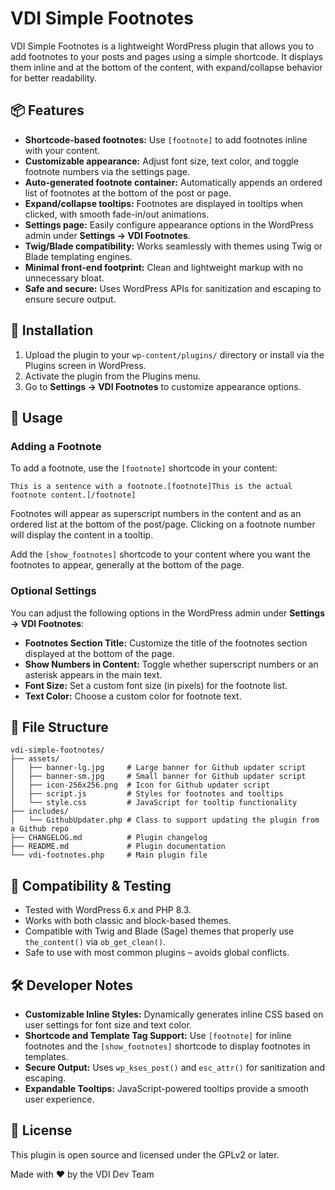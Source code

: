 # VDI Simple Footnotes

VDI Simple Footnotes is a lightweight WordPress plugin that allows you to add footnotes to your posts and pages using a simple shortcode. It displays them inline and at the bottom of the content, with expand/collapse behavior for better readability.

## 📦 Features

- **Shortcode-based footnotes:** Use `[footnote]` to add footnotes inline with your content.
- **Customizable appearance:** Adjust font size, text color, and toggle footnote numbers via the settings page.
- **Auto-generated footnote container:** Automatically appends an ordered list of footnotes at the bottom of the post or page.
- **Expand/collapse tooltips:** Footnotes are displayed in tooltips when clicked, with smooth fade-in/out animations.
- **Settings page:** Easily configure appearance options in the WordPress admin under **Settings → VDI Footnotes**.
- **Twig/Blade compatibility:** Works seamlessly with themes using Twig or Blade templating engines.
- **Minimal front-end footprint:** Clean and lightweight markup with no unnecessary bloat.
- **Safe and secure:** Uses WordPress APIs for sanitization and escaping to ensure secure output.

## 🚀 Installation

1. Upload the plugin to your `wp-content/plugins/` directory or install via the Plugins screen in WordPress.
2. Activate the plugin from the Plugins menu.
3. Go to **Settings → VDI Footnotes** to customize appearance options.

## 🧩 Usage

### Adding a Footnote

To add a footnote, use the `[footnote]` shortcode in your content:

```wordpress
This is a sentence with a footnote.[footnote]This is the actual footnote content.[/footnote]
```

Footnotes will appear as superscript numbers in the content and as an ordered list at the bottom of the post/page. Clicking on a footnote number will display the content in a tooltip.

Add the `[show_footnotes]` shortcode to your content where you want the footnotes to appear, generally at the bottom of the page.

### Optional Settings

You can adjust the following options in the WordPress admin under **Settings → VDI Footnotes**:

- **Footnotes Section Title:** Customize the title of the footnotes section displayed at the bottom of the page.
- **Show Numbers in Content:** Toggle whether superscript numbers or an asterisk appears in the main text.
- **Font Size:** Set a custom font size (in pixels) for the footnote list.
- **Text Color:** Choose a custom color for footnote text.

## 📁 File Structure

```plaintext
vdi-simple-footnotes/
├── assets/
│   ├── banner-lg.jpg     # Large banner for Github updater script
│   ├── banner-sm.jpg     # Small banner for Github updater script
│   ├── icon-256x256.png  # Icon for Github updater script
│   ├── script.js         # Styles for footnotes and tooltips
│   └── style.css         # JavaScript for tooltip functionality
├── includes/
│   └── GithubUpdater.php # Class to support updating the plugin from a Github repo
├── CHANGELOG.md          # Plugin changelog
├── README.md             # Plugin documentation
└── vdi-footnotes.php     # Main plugin file
```

## 🧪 Compatibility & Testing

- Tested with WordPress 6.x and PHP 8.3.
- Works with both classic and block-based themes.
- Compatible with Twig and Blade (Sage) themes that properly use `the_content()` via `ob_get_clean()`.
- Safe to use with most common plugins – avoids global conflicts.

## 🛠 Developer Notes

- **Customizable Inline Styles:** Dynamically generates inline CSS based on user settings for font size and text color.
- **Shortcode and Template Tag Support:** Use `[footnote]` for inline footnotes and the `[show_footnotes]` shortcode to display footnotes in templates.
- **Secure Output:** Uses `wp_kses_post()` and `esc_attr()` for sanitization and escaping.
- **Expandable Tooltips:** JavaScript-powered tooltips provide a smooth user experience.

## 📜 License

This plugin is open source and licensed under the GPLv2 or later.

Made with ❤️ by the VDI Dev Team

